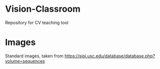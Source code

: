 # Vision-Classroom
Repository for CV teaching tool



# Images
Standard images, taken from https://sipi.usc.edu/database/database.php?volume=sequences

